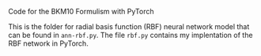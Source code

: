 Code for the BKM10 Formulism with PyTorch

This is the folder for radial basis function (RBF) neural network model that can be found in `ann-rbf.py`. The file `rbf.py` contains my implentation of the RBF network in PyTorch. 